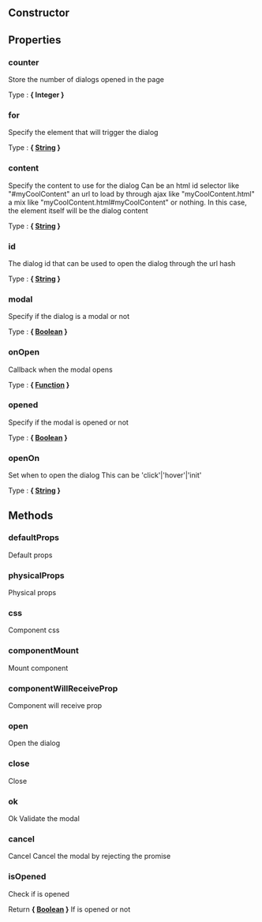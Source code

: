 ## Constructor





## Properties


### counter

Store the number of dialogs opened in the page

Type : **{ Integer }**


### for

Specify the element that will trigger the dialog

Type : **{ [String](https://developer.mozilla.org/fr/docs/Web/JavaScript/Reference/Objets_globaux/String) }**


### content

Specify the content to use for the dialog
Can be an html id selector like "#myCoolContent"
an url to load by through ajax like "myCoolContent.html"
a mix like "myCoolContent.html#myCoolContent"
or nothing. In this case, the element itself will be the dialog content

Type : **{ [String](https://developer.mozilla.org/fr/docs/Web/JavaScript/Reference/Objets_globaux/String) }**


### id

The dialog id that can be used to open the dialog through the url hash

Type : **{ [String](https://developer.mozilla.org/fr/docs/Web/JavaScript/Reference/Objets_globaux/String) }**


### modal

Specify if the dialog is a modal or not

Type : **{ [Boolean](https://developer.mozilla.org/fr/docs/Web/JavaScript/Reference/Objets_globaux/Boolean) }**


### onOpen

Callback when the modal opens

Type : **{ [Function](https://developer.mozilla.org/fr/docs/Web/JavaScript/Reference/Objets_globaux/Function) }**


### opened

Specify if the modal is opened or not

Type : **{ [Boolean](https://developer.mozilla.org/fr/docs/Web/JavaScript/Reference/Objets_globaux/Boolean) }**


### openOn

Set when to open the dialog
This can be 'click'|'hover'|'init'

Type : **{ [String](https://developer.mozilla.org/fr/docs/Web/JavaScript/Reference/Objets_globaux/String) }**


## Methods


### defaultProps

Default props


### physicalProps

Physical props


### css

Component css


### componentMount

Mount component


### componentWillReceiveProp

Component will receive prop


### open

Open the dialog


### close

Close


### ok

Ok
Validate the modal


### cancel

Cancel
Cancel the modal by rejecting the promise


### isOpened

Check if is opened

Return **{ [Boolean](https://developer.mozilla.org/fr/docs/Web/JavaScript/Reference/Objets_globaux/Boolean) }** If is opened or not
